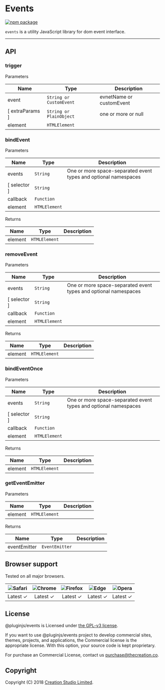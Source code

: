 # Events

[![npm package](https://img.shields.io/npm/v/@pluginjs/events.svg)](https://www.npmjs.com/package/@pluginjs/events)

`events` is a utility JavaScript library for dom event interface.

---

## API

### trigger

Parameters

| Name | Type | Description |
|------|------|-------------|
| event | `String or CustomEvent` | evnetName or customEvent |
| [ extraParams ] | `String or PlainObject` | one or more or null |
| element | `HTMLElement` | |

### bindEvent

Parameters

| Name | Type | Description |
|------|------|-------------|
| events | `String` | One or more space-separated event types and optional namespaces |
| [ selector ] | `String` | |
| callback | `Function` | |
| element | `HTMLElement` | |

Returns

| Name | Type | Description |
|------|------|-------------|
| element | `HTMLElement` | |

### removeEvent

Parameters

| Name | Type | Description |
|------|------|-------------|
| events | `String` | One or more space-separated event types and optional namespaces |
| [ selector ] | `String` | |
| callback | `Function` | |
| element | `HTMLElement` | |

Returns

| Name | Type | Description |
|------|------|-------------|
| element | `HTMLElement` | |

### bindEventOnce

Parameters

| Name | Type | Description |
|------|------|-------------|
| events | `String` | One or more space-separated event types and optional namespaces |
| [ selector ] | `String` | |
| callback | `Function` | |
| element | `HTMLElement` | |

Returns

| Name | Type | Description |
|------|------|-------------|
| element | `HTMLElement` | |

### getEventEmitter

Parameters

| Name | Type | Description |
|------|------|-------------|
| element | `HTMLElement` | |

Returns

| Name | Type | Description |
|------|------|-------------|
| eventEmitter | `EventEmitter` | |

## Browser support

Tested on all major browsers.

| <img src="https://raw.githubusercontent.com/alrra/browser-logos/master/src/safari/safari_32x32.png" alt="Safari"> | <img src="https://raw.githubusercontent.com/alrra/browser-logos/master/src/chrome/chrome_32x32.png" alt="Chrome"> | <img src="https://raw.githubusercontent.com/alrra/browser-logos/master/src/firefox/firefox_32x32.png" alt="Firefox"> | <img src="https://raw.githubusercontent.com/alrra/browser-logos/master/src/edge/edge_32x32.png" alt="Edge"> | <img src="https://raw.githubusercontent.com/alrra/browser-logos/master/src/opera/opera_32x32.png" alt="Opera"> |
|:--:|:--:|:--:|:--:|:--:|
| Latest ✓ | Latest ✓ | Latest ✓ | Latest ✓ | Latest ✓ |

## License

@pluginjs/events is Licensed under [the GPL-v3 license](LICENSE).

If you want to use @pluginjs/events project to develop commercial sites, themes, projects, and applications, the Commercial license is the appropriate license. With this option, your source code is kept proprietary.

For purchase an Commercial License, contact us purchase@thecreation.co.

## Copyright

Copyright (C) 2018 [Creation Studio Limited](creationstudio.com).
